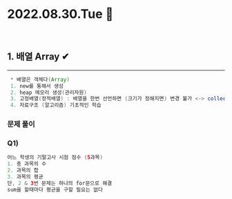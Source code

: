 # 2022.08.30.Tue 📅
<br>

## 1. 배열 Array ✔
--------------
```java
 * 배열은 객체다(Array)
 1. new를 통해서 생성
 2. heap 메모리 생성(관리자원)
 3. 고정배열(정적배열) : 배열을 한번 선언하면 (크기가 정해지면) 변경 불가 <-> collection(동적)
 4. 자료구조 (알고리즘) 기초적인 학습
 ```

 ### 문제 풀이
 ### Q1) 
``` java
어느 학생의 기말고사 시험 점수 (5과목)
1. 총 과목의 수
2. 과목의 합
3. 과목의 평균
단, 2 & 3번 문제는 하나의 for문으로 해결
sum을 할때마다 평균을 구할 필요는 없다
```

 